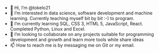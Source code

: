 - 👋 Hi, I’m @tokelo21
- 👀 I’m interested in data science, software development and machine learning. Currently teaching myself bit by bit :-) to program.
- 🌱 I’m currently learning SQL, CSS 3, HTML 5, JavaScript, React. Completed Python, Linux and Excel.
- 💞️ I’m looking to collaborate on any projects suitable for programming development and growth and learn more tools while share ideas
- 📫 How to reach me is by messaging me on Git or my email.

<!---
tokelo21/tokelo21 is a ✨ special ✨ repository because its `README.md` (this file) appears on your GitHub profile.
You can click the Preview link to take a look at your changes.
--->

